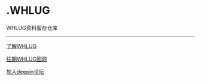 # .WHLUG
WHLUG资料留存仓库

---
[了解WHLUG](https://www.deepin.org/zh/welcome-to-whlug/)

[往期WHLUG回顾](https://www.deepin.org/zh/deepin-whlug/)

[加入deepin论坛](https://bbs.deepin.org/)
